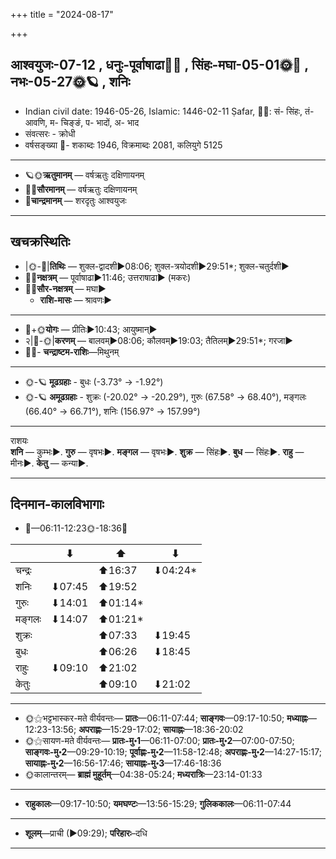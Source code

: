 +++
title = "2024-08-17"

+++
## आश्वयुजः-07-12  ,  धनुः-पूर्वाषाढा🌛🌌  ,  सिंहः-मघा-05-01🌞🌌  ,  नभः-05-27🌞🪐  ,  शनिः
- Indian civil date: 1946-05-26, Islamic: 1446-02-11 Ṣafar, 🌌🌞: सं- सिंहः, तं- आवणि, म- चिङ्ङं, प- भादों, अ- भाद
- संवत्सरः - क्रोधी
- वर्षसङ्ख्या 🌛- शकाब्दः 1946, विक्रमाब्दः 2081, कलियुगे 5125
___________________
- 🪐🌞**ऋतुमानम्** — वर्षऋतुः दक्षिणायनम्
- 🌌🌞**सौरमानम्** — वर्षऋतुः दक्षिणायनम्
- 🌛**चान्द्रमानम्** — शरदृतुः आश्वयुजः
___________________


## खचक्रस्थितिः
- |🌞-🌛|**तिथिः** — शुक्ल-द्वादशी►08:06; शुक्ल-त्रयोदशी►29:51*; शुक्ल-चतुर्दशी►  
- 🌌🌛**नक्षत्रम्** — पूर्वाषाढा►11:46; उत्तराषाढा► (मकरः)  
- 🌌🌞**सौर-नक्षत्रम्** — मघा►  
  - **राशि-मासः** — श्रावणः► 
___________________
- 🌛+🌞**योगः** — प्रीतिः►10:43; आयुष्मान्►  
- २|🌛-🌞|**करणम्** — बालवम्►08:06; कौलवम्►19:03; तैतिलम्►29:51*; गरजा►  
- 🌌🌛- **चन्द्राष्टम-राशिः**—मिथुनम्  
___________________
- 🌞-🪐 **मूढग्रहाः** - बुधः (-3.73° → -1.92°)
- 🌞-🪐 **अमूढग्रहाः** - शुक्रः (-20.02° → -20.29°), गुरुः (67.58° → 68.40°), मङ्गलः (66.40° → 66.71°), शनिः (156.97° → 157.99°)
___________________
राशयः  
**शनि** — कुम्भः►. **गुरु** — वृषभः►. **मङ्गल** — वृषभः►. **शुक्र** — सिंहः►. **बुध** — सिंहः►. **राहु** — मीनः►. **केतु** — कन्या►. 
___________________


## दिनमान-कालविभागाः
- 🌅—06:11-12:23🌞-18:36🌇  

|      |⬇     |⬆     |⬇     |
|------|-----|-----|------|
|चन्द्रः|     |⬆16:37 |⬇04:24*|
|शनिः   |⬇07:45 |⬆19:52 |     |
|गुरुः  |⬇14:01 |⬆01:14*|     |
|मङ्गलः |⬇14:07 |⬆01:21*|     |
|शुक्रः |     |⬆07:33 |⬇19:45 |
|बुधः   |     |⬆06:26 |⬇18:45 |
|राहुः  |⬇09:10 |⬆21:02 |     |
|केतुः  |     |⬆09:10 |⬇21:02 |
___________________
- 🌞⚝भट्टभास्कर-मते वीर्यवन्तः— **प्रातः**—06:11-07:44; **साङ्गवः**—09:17-10:50; **मध्याह्नः**—12:23-13:56; **अपराह्णः**—15:29-17:02; **सायाह्नः**—18:36-20:02  
- 🌞⚝सायण-मते वीर्यवन्तः— **प्रातः-मु॰1**—06:11-07:00; **प्रातः-मु॰2**—07:00-07:50; **साङ्गवः-मु॰2**—09:29-10:19; **पूर्वाह्णः-मु॰2**—11:58-12:48; **अपराह्णः-मु॰2**—14:27-15:17; **सायाह्नः-मु॰2**—16:56-17:46; **सायाह्नः-मु॰3**—17:46-18:36  
- 🌞कालान्तरम्— **ब्राह्मं मुहूर्तम्**—04:38-05:24; **मध्यरात्रिः**—23:14-01:33  
___________________
- **राहुकालः**—09:17-10:50; **यमघण्टः**—13:56-15:29; **गुलिककालः**—06:11-07:44  
___________________
- **शूलम्**—प्राची (►09:29); **परिहारः**–दधि  
___________________
